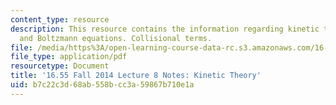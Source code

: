 ```yaml
---
content_type: resource
description: This resource contains the information regarding kinetic theory. Vlasov
  and Boltzmann equations. Collisional terms.
file: /media/https%3A/open-learning-course-data-rc.s3.amazonaws.com/16-55-ionized-gases-fall-2014/b7c22c3d68ab558bcc3a59867b710e1a_MIT16_55F14_Lecture8.pdf
file_type: application/pdf
resourcetype: Document
title: '16.55 Fall 2014 Lecture 8 Notes: Kinetic Theory'
uid: b7c22c3d-68ab-558b-cc3a-59867b710e1a
---
```

